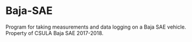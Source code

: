 # Baja-SAE
Program for taking measurements and data logging on a Baja SAE vehicle. Property of CSULA Baja SAE 2017-2018.
